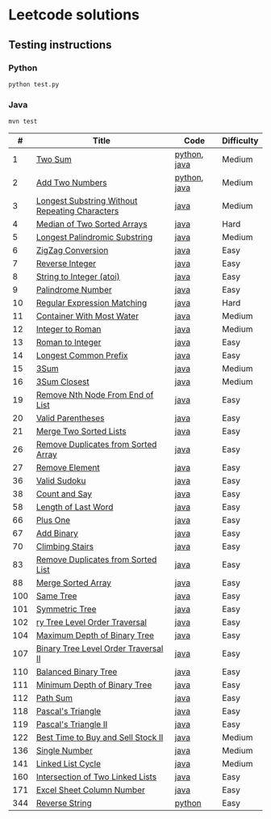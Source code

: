 # Leetcode solutions

## Testing instructions
### Python
`python test.py`

### Java
`mvn test`

| # | Title | Code | Difficulty |
|---|-------|------|------------|
|1|[Two Sum](https://oj.leetcode.com/problems/two-sum/)    |[python](./src/main/python/twosum.py), [java](./src/main/java/com/martinliu/twosum/Solution.java)  |Medium|
|2|[Add Two Numbers](https://oj.leetcode.com/problems/add-two-numbers/)    |[python](./src/main/python/add_two_numbers.py), [java](./src/main/java/com/martinliu/add-two-numbers/Solution.java) |Medium|
|3|[Longest Substring Without Repeating Characters](https://oj.leetcode.com/problems/longest-substring-without-repeating-characters/)    |[java](./src/main/java/com/martinliu/longest-substring-without-repeating-characters/Solution.java) |Medium|
|4|[Median of Two Sorted Arrays](https://oj.leetcode.com/problems/median-of-two-sorted-arrays/)    |[java](./src/main/java/com/martinliu/medianSortedArrays/Solution.java) |Hard|
|5|[Longest Palindromic Substring](https://oj.leetcode.com/problems/longest-palindromic-substring/)    |[java](./src/main/java/com/martinliu/longest-palindromic-substring/Solution.java) |Medium|
|6|[ZigZag Conversion](https://oj.leetcode.com/problems/zigzag-conversion/)    |[java](./src/main/java/com/martinliu/zigzag-conversion/Solution.java) |Easy|
|7|[Reverse Integer](https://oj.leetcode.com/problems/reverse-integer/)| [java](./src/main/java/com/martinliu/reverseInteger/Solution.java) |Easy|
|8|[String to Integer (atoi)](https://oj.leetcode.com/problems/string-to-integer-atoi/)    |[java](./src/main/java/com/martinliu/string-to-integer-atoi/Solution.java) |Easy|
|9|[Palindrome Number](https://oj.leetcode.com/problems/palindrome-number/)    |[java](./src/main/java/com/martinliu/palindrome-number/Solution.java) |Easy|
|10|[Regular Expression Matching](https://oj.leetcode.com/problems/regular-expression-matching/)    |[java](./src/main/java/com/martinliu/regular-expression-matching/Solution.java) |Hard|
|11|[Container With Most Water](https://oj.leetcode.com/problems/container-with-most-water/)    |[java](./src/main/java/com/martinliu/container-with-most-water/Solution.java) |Medium|
|12|[Integer to Roman](https://oj.leetcode.com/problems/integer-to-roman/)    |[java](./src/main/java/com/martinliu/integer-to-roman/Solution.java) |Medium|
|13|[Roman to Integer](https://oj.leetcode.com/problems/roman-to-integer/)| [java](./src/main/java/com/martinliu/romanToInt/Solution.java) |Easy|
|14|[Longest Common Prefix](https://oj.leetcode.com/problems/longest-common-prefix/)    |[java](./src/main/java/com/martinliu/longest-common-prefix/Solution.java) |Easy|
|15|[3Sum](https://oj.leetcode.com/problems/3sum/)|[java](./src/main/java/com/martinliu/3sum/Solution.java) |Medium|
|16|[3Sum Closest](https://oj.leetcode.com/problems/3sum-closest/)    |[java](./src/main/java/com/martinliu/3sum-closest/Solution.java) |Medium|
|19|[Remove Nth Node From End of List](https://oj.leetcode.com/problems/remove-nth-node-from-end-of-list/)    |[java](./src/main/java/com/martinliu/remove-nth-node-from-end-of-list/Solution.java) |Easy|
|20|[Valid Parentheses](https://oj.leetcode.com/problems/valid-parentheses/)    |[java](./src/main/java/com/martinliu/valid-parentheses/Solution.java) |Easy|
|21|[Merge Two Sorted Lists](https://oj.leetcode.com/problems/merge-two-sorted-lists/)    |[java](./src/main/java/com/martinliu/mergeTwoLists/Solution.java) |Easy|
|26|[Remove Duplicates from Sorted Array](https://oj.leetcode.com/problems/remove-duplicates-from-sorted-array/)|[java](./src/main/java/com/martinliu/removeDuplicates/Solution.java) |Easy|
|27|[Remove Element](https://oj.leetcode.com/problems/remove-element/)    |[java](./src/main/java/com/martinliu/removeElement/Solution.java) |Easy|
|36|[Valid Sudoku](https://oj.leetcode.com/problems/valid-sudoku/)    |[java](./src/main/java/com/martinliu/valid-sudoku/Solution.java) |Easy|
|38|[Count and Say](https://oj.leetcode.com/problems/count-and-say/)    |[java](./src/main/java/com/martinliu/count-and-say/Solution.java) |Easy|
|58|[Length of Last Word](https://oj.leetcode.com/problems/length-of-last-word/)    |[java](./src/main/java/com/martinliu/length-of-last-word/Solution.java) |Easy|
|66|[Plus One](https://oj.leetcode.com/problems/plus-one/)|[java](./src/main/java/com/martinliu/plusOne/Solution.java) |Easy|
|67|[Add Binary](https://oj.leetcode.com/problems/add-binary/)    |[java](./src/main/java/com/martinliu/add-binary/Solution.java) |Easy|
|70|[Climbing Stairs](https://oj.leetcode.com/problems/climbing-stairs/)|[java](./src/main/java/com/martinliu/climb-stairs/Solution.java) |Easy|
|83|[Remove Duplicates from Sorted List](https://oj.leetcode.com/problems/remove-duplicates-from-sorted-list/)| [java](./src/main/java/com/martinliu/removeDuplicates/Solution.java) |Easy|
|88|[Merge Sorted Array](https://oj.leetcode.com/problems/merge-sorted-array/)    |[java](./src/main/java/com/martinliu/mergesortedarray/Solution.java) |Easy|
|100|[Same Tree](https://oj.leetcode.com/problems/same-tree/)| [java](./src/main/java/com/martinliu/isSameTree/Solution.java) |Easy|
|101|[Symmetric Tree](https://oj.leetcode.com/problems/symmetric-tree/)    |[java](./src/main/java/com/martinliu/symmetric/Solution.java) |Easy|
|102|[ry Tree Level Order Traversal](https://oj.leetcode.com/problems/binary-tree-level-order-traversal/)    |[java](./src/main/java/com/martinliu/binary-tree-level-order-traversal/Solution.java) |Easy|
|104|[Maximum Depth of Binary Tree](https://oj.leetcode.com/problems/maximum-depth-of-binary-tree/)| [java](./src/main/java/com/martinliu/maxDepth/Solution.java) |Easy|
|107|[Binary Tree Level Order Traversal II](https://oj.leetcode.com/problems/binary-tree-level-order-traversal-ii/)    |[java](./src/main/java/com/martinliu/levelOrderBottom/Solution.java) |Easy|
|110|[Balanced Binary Tree](https://oj.leetcode.com/problems/balanced-binary-tree/)    |[java](./src/main/java/com/martinliu/isBalanced/Solution.java) |Easy|
|111|[Minimum Depth of Binary Tree](https://oj.leetcode.com/problems/minimum-depth-of-binary-tree/)    |[java](./src/main/java/com/martinliu/minimum-depth-of-binary-tree/Solution.java) |Easy|
|112|[Path Sum](https://oj.leetcode.com/problems/path-sum/)    |[java](./src/main/java/com/martinliu/path-sum/Solution.java) |Easy|
|118|[Pascal's Triangle](https://oj.leetcode.com/problems/pascals-triangle/)    |[java](./src/main/java/com/martinliu/pascals-triangle/Solution.java) |Easy|
|119|[Pascal's Triangle II](https://oj.leetcode.com/problems/pascals-triangle-ii/)    |[java](./src/main/java/com/martinliu/pascals-triangle-ii/Solution.java) |Easy|
|122|[Best Time to Buy and Sell Stock II](https://oj.leetcode.com/problems/best-time-to-buy-and-sell-stock-ii/)| [java](./src/main/java/com/martinliu/maxProfit/Solution.java) |Medium|
|136|[Single Number](https://oj.leetcode.com/problems/single-number/)| [java](./src/main/java/com/martinliu/singleNumber/Solution.java) |Medium|
|141|[Linked List Cycle](https://oj.leetcode.com/problems/linked-list-cycle/)    |[java](./src/main/java/com/martinliu/linked-list-cycle/Solution.java) |Medium|
|160|[Intersection of Two Linked Lists](https://oj.leetcode.com/problems/intersection-of-two-linked-lists/)    |[java](./src/main/java/com/martinliu/intersection-of-two-linked-lists/Solution.java) |Easy|
|171|[Excel Sheet Column Number](https://oj.leetcode.com/problems/excel-sheet-column-number/)    |[java](./src/main/java/com/martinliu/excel-sheet-column-number/Solution.java) |Easy|
|344|[Reverse String](https://oj.leetcode.com/problems/reverse-string/)|[python](./src/main/python/reverse_string.py)       |Easy|
